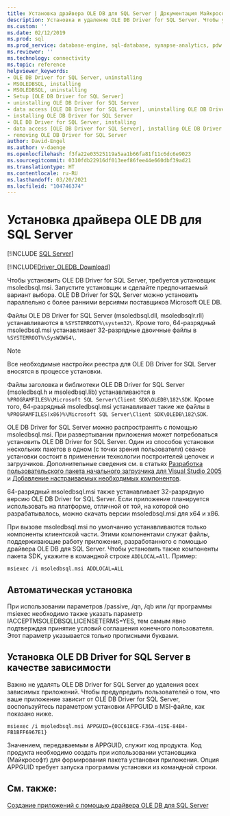 ```yaml
---
title: Установка драйвера OLE DB для SQL Server | Документация Майкрософт
description: Установка и удаление OLE DB Driver for SQL Server. Чтобы установить OLE DB Driver for SQL Server, требуется установщик msoledbsql.msi.
ms.custom: ''
ms.date: 02/12/2019
ms.prod: sql
ms.prod_service: database-engine, sql-database, synapse-analytics, pdw
ms.reviewer: ''
ms.technology: connectivity
ms.topic: reference
helpviewer_keywords:
- OLE DB Driver for SQL Server, uninstalling
- MSOLEDBSQL, installing
- MSOLEDBSQL, uninstalling
- Setup [OLE DB Driver for SQL Server]
- uninstalling OLE DB Driver for SQL Server
- data access [OLE DB Driver for SQL Server], uninstalling OLE DB Driver for SQL Server
- installing OLE DB Driver for SQL Server
- OLE DB Driver for SQL Server, installing
- data access [OLE DB Driver for SQL Server], installing OLE DB Driver for SQL Server
- removing OLE DB Driver for SQL Server
author: David-Engel
ms.author: v-daenge
ms.openlocfilehash: f3fa22e03525119a5aa1b66fa81f11c6dc6e9023
ms.sourcegitcommit: 0310fdb22916df013eef86fee44e660dbf39ad21
ms.translationtype: HT
ms.contentlocale: ru-RU
ms.lasthandoff: 03/20/2021
ms.locfileid: "104746374"
---
```

# <a name="installing-ole-db-driver-for-sql-server"></a>Установка драйвера OLE DB для SQL Server
[!INCLUDE [SQL Server](../../../includes/applies-to-version/sql-asdb-asdbmi-asa-pdw.md)]

[!INCLUDE[Driver_OLEDB_Download](../../../includes/driver_oledb_download.md)]

Чтобы установить OLE DB Driver for SQL Server, требуется установщик msoledbsql.msi.
Запустите установщик и сделайте предпочитаемый вариант выбора. OLE DB Driver for SQL Server можно установить параллельно с более ранними версиями поставщиков Microsoft OLE DB.

Файлы OLE DB Driver for SQL Server (msoledbsql.dll, msoledbsqlr.rll) устанавливаются в `%SYSTEMROOT%\system32\`. Кроме того, 64-разрядный msoledbsql.msi устанавливает 32-разрядные двоичные файлы в `%SYSTEMROOT%\SysWOW64\`.

> [!NOTE]  
> Все необходимые настройки реестра для OLE DB Driver for SQL Server вносятся в процессе установки.  

Файлы заголовка и библиотеки OLE DB Driver for SQL Server (msoledbsql.h и msoledbsql.lib) устанавливаются в `%PROGRAMFILES%\Microsoft SQL Server\Client SDK\OLEDB\182\SDK`. Кроме того, 64-разрядный msoledbsql.msi устанавливает такие же файлы в `%PROGRAMFILES(x86)%\Microsoft SQL Server\Client SDK\OLEDB\182\SDK`.  

OLE DB Driver for SQL Server можно распространять с помощью msoledbsql.msi. При развертывании приложения может потребоваться установить OLE DB Driver for SQL Server. Один из способов установки нескольких пакетов в одном (с точки зрения пользователя) сеансе установки состоит в применении технологии построителей цепочек и загрузчиков. Дополнительные сведения см. в статьях [Разработка пользовательского пакета начального загрузчика для Visual Studio 2005](/previous-versions/aa730839(v=vs.80)) и [Добавление настраиваемых необходимых компонентов](/visualstudio/deployment/creating-bootstrapper-packages).  
  
64-разрядный msoledbsql.msi также устанавливает 32-разрядную версию OLE DB Driver for SQL Server. Если приложение планируется использовать на платформе, отличной от той, на которой оно разрабатывалось, можно скачать версии msoledbsql.msi для x64 и x86.

При вызове msoledbsql.msi по умолчанию устанавливаются только компоненты клиентской части. Этими компонентами служат файлы, поддерживающие работу приложения, разработанного с помощью драйвера OLE DB для SQL Server. Чтобы установить также компоненты пакета SDK, укажите в командной строке `ADDLOCAL=All`. Пример:  

`msiexec /i msoledbsql.msi ADDLOCAL=ALL`  

## <a name="silent-install"></a>Автоматическая установка  
 При использовании параметров /passive, /qn, /qb или /qr программы msiexec необходимо также указать параметр IACCEPTMSOLEDBSQLLICENSETERMS=YES, тем самым явно подтверждая принятие условий соглашения конечного пользователя. Этот параметр указывается только прописными буквами.  

## <a name="installing-ole-db-driver-for-sql-server-as-a-dependency"></a>Установка OLE DB Driver for SQL Server в качестве зависимости  
Важно не удалять OLE DB Driver for SQL Server до удаления всех зависимых приложений. Чтобы предупредить пользователей о том, что ваше приложение зависит от OLE DB Driver for SQL Server, воспользуйтесь параметром установки APPGUID в MSI-файле, как показано ниже.  

 `msiexec /i msoledbsql.msi APPGUID={0CC618CE-F36A-415E-84B4-FB1BFF6967E1}`  

Значением, передаваемым в APPGUID, служит код продукта. Код продукта необходимо создать при использовании установщика (Майкрософт) для формирования пакета установки приложения.
Опция APPGUID требует запуска программы установки из командной строки.

## <a name="see-also"></a>См. также:  
 [Создание приложений с помощью драйвера OLE DB для SQL Server](../../oledb/applications/building-applications-with-oledb-driver-for-sql-server.md)